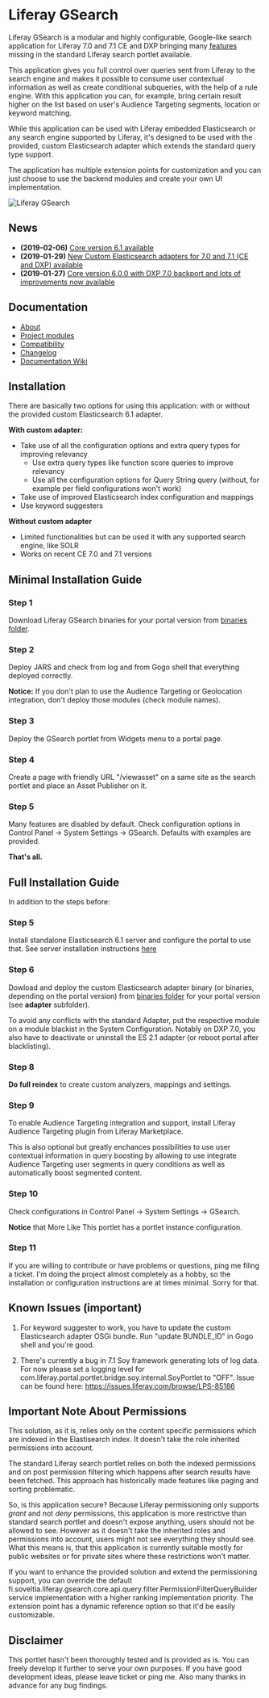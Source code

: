 # Liferay GSearch

Liferay GSearch is a modular and highly configurable, Google-like search application for Liferay 7.0 and 7.1 CE and DXP bringing many [features](https://github.com/peerkar/liferay-gsearch/wiki/About) missing in the standard Liferay search portlet available. 

This application gives you full control over queries sent from Liferay to the search engine and makes it possible to consume user contextual information as well as create conditional subqueries, with the help of a rule engine. With this application you can, for example, bring certain result higher on the list based on user's Audience Targeting segments, location or keyword matching.

While this application can be used with Liferay embedded Elasticsearch or any search engine supported by Liferay, it's designed to be used with the provided, custom Elasticsearch adapter which extends the standard query type support.

The application has multiple extension points for customization and you can just choose to use the backend modules and create your own UI implementation.

![Liferay GSearch](https://github.com/peerkar/liferay-gsearch/raw/master/gsearch-doc/screenshots/gsearch.gif)

## News
* __(2019-02-06)__ [Core version 6.1 available](https://github.com/peerkar/liferay-gsearch/wiki/Changelog)
* __(2019-01-29)__ [New Custom Elasticsearch adapters for 7.0 and 7.1 (CE and DXP) available](https://github.com/peerkar/liferay-gsearch/wiki/Changelog)
* __(2019-01-27)__ [Core version 6.0.0 with DXP 7.0 backport and lots of improvements now available](https://github.com/peerkar/liferay-gsearch/wiki/Changelog)

## Documentation

* [About](https://github.com/peerkar/liferay-gsearch/wiki/About)
* [Project modules](https://github.com/peerkar/liferay-gsearch/wiki/Project-Modules)
* [Compatibility](https://github.com/peerkar/liferay-gsearch/wiki/Compatibility)
* [Changelog](https://github.com/peerkar/liferay-gsearch/wiki/Changelog)
* [Documentation Wiki](https://github.com/peerkar/liferay-gsearch/wiki)

## Installation

There are basically two options for using this application: with or without the provided custom Elasticsearch 6.1 adapter.

__With custom adapter:__

* Take use of all the configuration options and extra query types for improving relevancy
  * Use extra query types like function score queries to improve relevancy
  * Use all the configuration options for Query String query (without, for example per field configurations won't work)
* Take use of improved Elasticsearch index configuration and mappings
* Use keyword suggesters

__Without custom adapter__

* Limited functionalities but can be used it with any supported search engine, like SOLR
* Works on recent CE 7.0 and 7.1 versions

## Minimal Installation Guide

### Step 1

Download Liferay GSearch binaries for your portal version from [binaries folder](https://github.com/peerkar/liferay-gsearch/tree/master/binaries).

### Step 2

Deploy JARS and check from log and from Gogo shell that everything deployed correctly.

__Notice:__ If you don't plan to use the Audience Targeting or Geolocation integration, don't deploy those modules (check module names).

### Step 3

Deploy the GSearch portlet from Widgets menu to a portal page.

### Step 4

Create a page with friendly URL "/viewasset" on a same site as the search portlet and place an Asset Publisher on it. 

### Step 5 

Many features are disabled by default. Check configuration options in Control Panel -> System Settings -> GSearch. Defaults with examples are provided. 

__That's all.__

## Full Installation Guide

In addition to the steps before:

### Step 5

Install standalone Elasticsearch 6.1 server and configure the portal to use that. See server installation instructions [here](https://dev.liferay.com/en/discover/deployment/-/knowledge_base/7-0/installing-elasticsearch)

### Step 6

Dowload and deploy the custom Elasticsearch adapter binary (or binaries, depending on the portal version) from [binaries folder](https://github.com/peerkar/liferay-gsearch/tree/master/binaries) for your portal version (see __adapter__ subfolder).

To avoid any conflicts with the standard Adapter, put the respective module on a module blackist in the System Configuration. Notably on DXP 7.0, you also have to deactivate or uninstall the ES 2.1 adapter (or reboot portal after blacklisting). 

### Step 8

__Do full reindex__ to create custom analyzers, mappings and settings. 

### Step 9

To enable Audience Targeting integration and support, install Liferay Audience Targeting plugin from Liferay Marketplace. 

This is also optional but greatly enchances possibilities to use user contextual information in query boosting by allowing to use integrate Audience Targeting user segments in query conditions as well as automatically boost segmented content.

### Step 10

Check configurations in Control Panel -> System Settings -> GSearch. 

__Notice__ that More Like This portlet has a portlet instance configuration.

### Step 11

If you are willing to contribute or have problems or questions, ping me filing a ticket. I'm doing the project almost completely as a hobby, so the installation or configuration instructions are at times minimal. Sorry for that.

## Known Issues (important)

1. For keyword suggester to work, you have to update the custom Elasticsearch adapter OSGi bundle. Run "update BUNDLE_ID" in Gogo shell and you're good.

1. There's currently a bug in 7.1 Soy framework generating lots of log data. For now please set a logging level for  com.liferay.portal.portlet.bridge.soy.internal.SoyPortlet to "OFF". Issue can be found here: https://issues.liferay.com/browse/LPS-85186 
 
## Important Note About Permissions

This solution, as it is, relies only on the content specific permissions which are indexed in the Elastisearch index. It doesn't take the role inherited permissions into account.

The standard Liferay search portlet relies on both the indexed permissions and on post permission filtering which happens after search results have been fetched. This approach has historically made features like paging and sorting problematic. 

So, is this application secure? Because Liferay permissioning only supports *grant* and not *deny* permissions, this application is more restrictive than standard search portlet and doesn't expose anything, users should not be allowed to see. However as it doesn't take the inherited roles and permissions into account, users might not see everything they should see. What this means is, that this application is currently suitable mostly for public websites or for private sites where these restrictions won't matter.

If you want to enhance the provided solution and extend the permissioning support, you can override the default fi.soveltia.liferay.gsearch.core.api.query.filter.PermissionFilterQueryBuilder service implementation with a higher ranking implementation priority. The extension point has a dynamic reference option so that it'd be easily customizable.

## Disclaimer

This portlet hasn't been thoroughly tested and is provided as is. You can freely develop it further to serve your own purposes. If you have good development ideas, please leave ticket or ping me. Also many thanks in advance for any bug findings.
